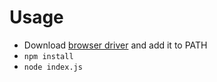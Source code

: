# Usage

* Download [browser driver](https://www.npmjs.com/package/selenium-webdriver#installation) and add it to PATH
* `npm install`
* `node index.js`
